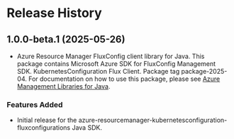 # Release History

## 1.0.0-beta.1 (2025-05-26)

- Azure Resource Manager FluxConfig client library for Java. This package contains Microsoft Azure SDK for FluxConfig Management SDK. KubernetesConfiguration Flux Client. Package tag package-2025-04. For documentation on how to use this package, please see [Azure Management Libraries for Java](https://aka.ms/azsdk/java/mgmt).
### Features Added

- Initial release for the azure-resourcemanager-kubernetesconfiguration-fluxconfigurations Java SDK.
